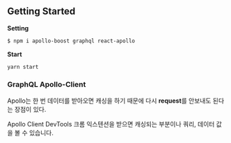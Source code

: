 ## Getting Started

**Setting**

```bash
$ npm i apollo-boost graphql react-apollo
```

**Start**

```bash
yarn start
```

### GraphQL Apollo-Client

Apollo는 한 번 데이터를 받아오면 캐싱을 하기 때문에 다시 **request**를 안보내도 된다는 장점이 있다.

Apollo Client DevTools 크롬 익스텐션을 받으면 캐싱되는 부분이나 쿼리, 데이터 값을 볼 수 있습니다.
